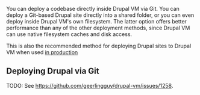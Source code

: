 You can deploy a codebase directly inside Drupal VM via Git. You can deploy a Git-based Drupal site directly into a shared folder, or you can even deploy inside Drupal VM's own filesystem. The latter option offers better performance than any of the other deployment methods, since Drupal VM can use native filesystem caches and disk access.

This is also the recommended method for deploying Drupal sites to Drupal VM when used [in production](../other/production.md)

## Deploying Drupal via Git

TODO: See https://github.com/geerlingguy/drupal-vm/issues/1258.

